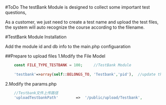 #ToDo
 The testBank Module is designed to collect some important test questions,

 As a customer, we just need to create a test name and upload the test files, the system will auto recognize the course according to the filename. 

#TestBank Module Installation

Add the module id and db info to the main.php configuaration

##Prepare to upload files
1.Modify the File Model
```php
	const FILE_TYPE_TESTBANK = 100;		//TestBank Module
    
    'testbank'=>array(self::BELONGS_TO, 'Testbank','pid'),  //update the relations
```
2.Modify the params.php
```php
	//Testbank文件上传路径
	'uploadTestbankPath'		=>	'/public/upload/Testbank',
```


